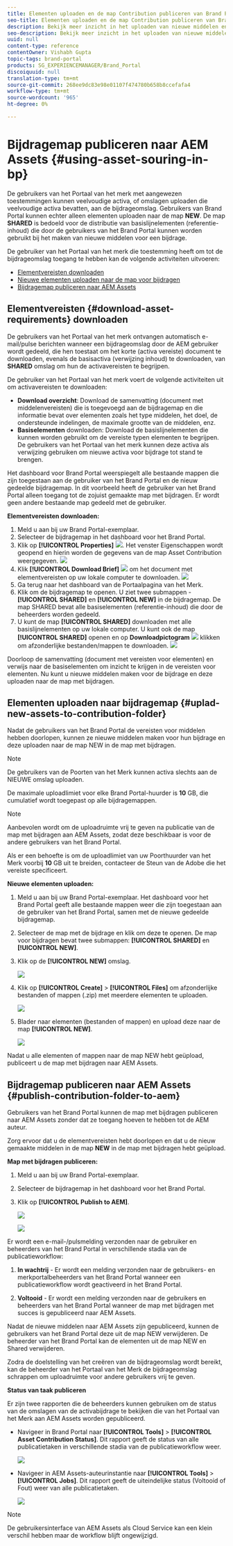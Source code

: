 ```yaml
---
title: Elementen uploaden en de map Contribution publiceren van Brand Portal naar AEM Assets
seo-title: Elementen uploaden en de map Contribution publiceren van Brand Portal naar AEM Assets
description: Bekijk meer inzicht in het uploaden van nieuwe middelen en het publiceren van de map met bijdragen van Brand Portal naar AEM Assets.
seo-description: Bekijk meer inzicht in het uploaden van nieuwe middelen en het publiceren van de map met bijdragen van Brand Portal naar AEM Assets.
uuid: null
content-type: reference
contentOwner: Vishabh Gupta
topic-tags: brand-portal
products: SG_EXPERIENCEMANAGER/Brand_Portal
discoiquuid: null
translation-type: tm+mt
source-git-commit: 268ee9dc83e98e01107f474780b658b8ccefafa4
workflow-type: tm+mt
source-wordcount: '965'
ht-degree: 0%

---
```



# Bijdragemap publiceren naar AEM Assets {#using-asset-souring-in-bp}

De gebruikers van het Portaal van het merk met aangewezen toestemmingen kunnen veelvoudige activa, of omslagen uploaden die veelvoudige activa bevatten, aan de bijdrageomslag. Gebruikers van Brand Portal kunnen echter alleen elementen uploaden naar de map **NEW**. De map **SHARED** is bedoeld voor de distributie van basislijnelementen (referentie-inhoud) die door de gebruikers van het Brand Portal kunnen worden gebruikt bij het maken van nieuwe middelen voor een bijdrage.

De gebruiker van het Portaal van het merk die toestemming heeft om tot de bijdrageomslag toegang te hebben kan de volgende activiteiten uitvoeren:

* [Elementvereisten downloaden](#download-asset-requirements)
* [Nieuwe elementen uploaden naar de map voor bijdragen](#uplad-new-assets-to-contribution-folder)
* [Bijdragemap publiceren naar AEM Assets](#publish-contribution-folder-to-aem)

## Elementvereisten {#download-asset-requirements} downloaden

De gebruikers van het Portaal van het merk ontvangen automatisch e-mail/pulse berichten wanneer een bijdrageomslag door de AEM gebruiker wordt gedeeld, die hen toestaat om het korte (activa vereiste) document te downloaden, evenals de basisactiva (verwijzing inhoud) te downloaden, van **SHARED** omslag om hun de activavereisten te begrijpen.

De gebruiker van het Portaal van het merk voert de volgende activiteiten uit om activavereisten te downloaden:

* **Download overzicht**: Download de samenvatting (document met middelenvereisten) die is toegevoegd aan de bijdragemap en die informatie bevat over elementen zoals het type middelen, het doel, de ondersteunde indelingen, de maximale grootte van de middelen, enz.
* **Basiselementen** downloaden: Download de basislijnelementen die kunnen worden gebruikt om de vereiste typen elementen te begrijpen. De gebruikers van het Portaal van het merk kunnen deze activa als verwijzing gebruiken om nieuwe activa voor bijdrage tot stand te brengen.

Het dashboard voor Brand Portal weerspiegelt alle bestaande mappen die zijn toegestaan aan de gebruiker van het Brand Portal en de nieuw gedeelde bijdragemap. In dit voorbeeld heeft de gebruiker van het Brand Portal alleen toegang tot de zojuist gemaakte map met bijdragen. Er wordt geen andere bestaande map gedeeld met de gebruiker.

**Elementvereisten downloaden:**

1. Meld u aan bij uw Brand Portal-exemplaar.
1. Selecteer de bijdragemap in het dashboard voor het Brand Portal.
1. Klik op **[!UICONTROL Properties]** ![](assets/properties.png). Het venster Eigenschappen wordt geopend en hierin worden de gegevens van de map Asset Contribution weergegeven.
   ![](assets/download-asset-requirement1.png)
1. Klik **[!UICONTROL Download Brief]** ![](assets/download.png) om het document met elementvereisten op uw lokale computer te downloaden.
   ![](assets/download-asset-requirement2.png)
1. Ga terug naar het dashboard van de Portaalpagina van het Merk.
1. Klik om de bijdragemap te openen. U ziet twee submappen -**[!UICONTROL SHARED]** en **[!UICONTROL NEW]** in de bijdragemap. De map SHARED bevat alle basiselementen (referentie-inhoud) die door de beheerders worden gedeeld.
1. U kunt de map **[!UICONTROL SHARED]** downloaden met alle basislijnelementen op uw lokale computer.
U kunt ook de map **[!UICONTROL SHARED]** openen en op **Downloadpictogram** ![](assets/download.png) klikken om afzonderlijke bestanden/mappen te downloaden.
   ![](assets/download-asset-requirement3.png)

Doorloop de samenvatting (document met vereisten voor elementen) en verwijs naar de basiselementen om inzicht te krijgen in de vereisten voor elementen. Nu kunt u nieuwe middelen maken voor de bijdrage en deze uploaden naar de map met bijdragen.


## Elementen uploaden naar bijdragemap {#uplad-new-assets-to-contribution-folder}

Nadat de gebruikers van het Brand Portal de vereisten voor middelen hebben doorlopen, kunnen ze nieuwe middelen maken voor hun bijdrage en deze uploaden naar de map NEW in de map met bijdragen.

>[!NOTE]
>
>De gebruikers van de Poorten van het Merk kunnen activa slechts aan de NIEUWE omslag uploaden.
>
>De maximale uploadlimiet voor elke Brand Portal-huurder is **10** GB, die cumulatief wordt toegepast op alle bijdragemappen.

>[!NOTE]
>
>Aanbevolen wordt om de uploadruimte vrij te geven na publicatie van de map met bijdragen aan AEM Assets, zodat deze beschikbaar is voor de andere gebruikers van het Brand Portal.
>
>Als er een behoefte is om de uploadlimiet van uw Poorthuurder van het Merk voorbij **10** GB uit te breiden, contacteer de Steun van de Adobe die het vereiste specificeert.


**Nieuwe elementen uploaden:**

1. Meld u aan bij uw Brand Portal-exemplaar.
Het dashboard voor het Brand Portal geeft alle bestaande mappen weer die zijn toegestaan aan de gebruiker van het Brand Portal, samen met de nieuwe gedeelde bijdragemap.

1. Selecteer de map met de bijdrage en klik om deze te openen. De map voor bijdragen bevat twee submappen: **[!UICONTROL SHARED]** en **[!UICONTROL NEW]**.

1. Klik op de **[!UICONTROL NEW]** omslag.

   ![](assets/upload-new-assets1.png)

1. Klik op **[!UICONTROL Create]** > **[!UICONTROL Files]** om afzonderlijke bestanden of mappen (.zip) met meerdere elementen te uploaden.

   ![](assets/upload-new-assets2.png)

1. Blader naar elementen (bestanden of mappen) en upload deze naar de map **[!UICONTROL NEW]**.

   ![](assets/upload-new-assets3.png)

Nadat u alle elementen of mappen naar de map NEW hebt geüpload, publiceert u de map met bijdragen naar AEM Assets.


## Bijdragemap publiceren naar AEM Assets {#publish-contribution-folder-to-aem}

Gebruikers van het Brand Portal kunnen de map met bijdragen publiceren naar AEM Assets zonder dat ze toegang hoeven te hebben tot de AEM auteur.

Zorg ervoor dat u de elementvereisten hebt doorlopen en dat u de nieuw gemaakte middelen in de map **NEW** in de map met bijdragen hebt geüpload.

**Map met bijdragen publiceren:**

1. Meld u aan bij uw Brand Portal-exemplaar.

1. Selecteer de bijdragemap in het dashboard voor het Brand Portal.
1. Klik op **[!UICONTROL Publish to AEM]**.

   ![](assets/export.png)

   ![](assets/publish-contribution-folder-to-aem.png)

Er wordt een e-mail-/pulsmelding verzonden naar de gebruiker en beheerders van het Brand Portal in verschillende stadia van de publicatieworkflow:
1. **In wachtrij**  - Er wordt een melding verzonden naar de gebruikers- en merkportalbeheerders van het Brand Portal wanneer een publicatieworkflow wordt geactiveerd in het Brand Portal.

1. **Voltooid**  - Er wordt een melding verzonden naar de gebruikers en beheerders van het Brand Portal wanneer de map met bijdragen met succes is gepubliceerd naar AEM Assets.

Nadat de nieuwe middelen naar AEM Assets zijn gepubliceerd, kunnen de gebruikers van het Brand Portal deze uit de map NEW verwijderen. De beheerder van het Brand Portal kan de elementen uit de map NEW en Shared verwijderen.

Zodra de doelstelling van het creëren van de bijdrageomslag wordt bereikt, kan de beheerder van het Portaal van het Merk de bijdrageomslag schrappen om uploadruimte voor andere gebruikers vrij te geven.

**Status van taak publiceren**

Er zijn twee rapporten die de beheerders kunnen gebruiken om de status van de omslagen van de activabijdrage te bekijken die van het Portaal van het Merk aan AEM Assets worden gepubliceerd.

* Navigeer in Brand Portal naar **[!UICONTROL Tools]** > **[!UICONTROL Asset Contribution Status]**. Dit rapport geeft de status van alle publicatietaken in verschillende stadia van de publicatieworkflow weer.

   ![](assets/contribution-folder-status.png)

* Navigeer in AEM Assets-auteurinstantie naar **[!UICONTROL Tools]** > **[!UICONTROL Jobs]**. Dit rapport geeft de uiteindelijke status (Voltooid of Fout) weer van alle publicatietaken.

   ![](assets/publishing-status.png)

>[!NOTE]
>
>De gebruikersinterface van AEM Assets als Cloud Service kan een klein verschil hebben maar de workflow blijft ongewijzigd.






